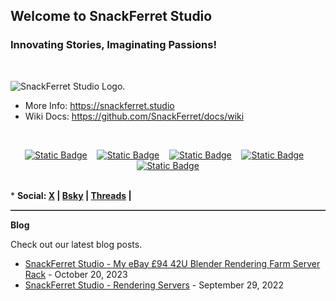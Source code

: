 <h2>Welcome to SnackFerret Studio</h2>
<h3>Innovating Stories, Imaginating Passions!</h3>
<br>

![SnackFerret Studio Logo.](https://cdn.furrys.org/github/snackferret/images/snackferret_github.png)

<ul>
  <li>More Info: <a href="https://snackferret.studio">https://snackferret.studio</a></li>
  <li>Wiki Docs: <a href="https://github.com/SnackFerret/docs/wiki">https://github.com/SnackFerret/docs/wiki</a></li>
</ul>

<!-- [START BADGES] -->
&nbsp;&nbsp;
<p align="center" dir="auto">
  <a href="https://www.linkedin.com/company/snackferret/">
  <img alt="Static Badge" src="https://img.shields.io/badge/linkedin-8b0000?&amp;style=for-the-badge&amp;logo=linkedin&amp;logoColor=white"></a>
  &nbsp;&nbsp;
  <a href="https://www.instagram.com/snackferret/">
  <img alt="Static Badge" src="https://img.shields.io/badge/instagram-8b0000?&amp;style=for-the-badge&amp;logo=instagram&amp;logoColor=white"></a>
  &nbsp;&nbsp;
  <a href="https://www.youtube.com/@SnackFerret">
  <img alt="Static Badge" src="https://img.shields.io/badge/youtube-8b0000?&amp;style=for-the-badge&amp;logo=youtube&amp;logoColor=white"></a>
  &nbsp;&nbsp;
  <a href="https://sketchfab.com/snackferret/">
  <img alt="Static Badge" src="https://img.shields.io/badge/sketchfab-8b0000?&amp;style=for-the-badge&amp;logo=sketchfab&amp;logoColor=white"></a>
  &nbsp;&nbsp;
  <a href="https://steamcommunity.com/id/SnackFerret">
  <img alt="Static Badge" src="https://img.shields.io/badge/steam-8b0000?&amp;style=for-the-badge&amp;logo=steam&amp;logoColor=white"></a>
</p>

<!-- [END BADGES] -->
</br>
* <b>Social: <a href="https://x.com/SnackFerret">X</a> | <a href="https://bsky.app/profile/snackferret.studio">Bsky</a> | <a href="https://www.threads.net/@snackferret">Threads</a> | </b>

<hr style="border: none; border-top: 1px solid grey;">

<b>Blog</b>

Check out our latest blog posts.

<ul>
  <li><a href="https://blog.snackferret.studio/2023/08/my-ebay-42u-blender-rendering-server-rack.html">SnackFerret Studio - My eBay £94 42U Blender Rendering Farm Server Rack</a> - October 20, 2023</li>
  <li><a href="https://blog.snackferret.studio/2022/09/rendering-servers.html">SnackFerret Studio - Rendering Servers</a> - September 29, 2022</li>
</ul>
